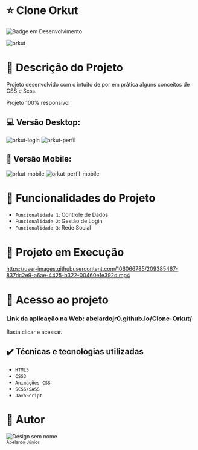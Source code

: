 # :star: Clone Orkut
![Badge em Desenvolvimento](http://img.shields.io/static/v1?label=STATUS&message=EM%20DESENVOLVIMENTO&color=GREEN&style=for-the-badge)

![orkut](https://user-images.githubusercontent.com/106066785/209383757-ba70ab39-0065-4fa6-b8c6-66441f8f749f.png)


# :door: Descrição do Projeto

Projeto desenvolvido com o intuito de por em prática alguns conceitos de CSS e Scss.


Projeto 100% responsivo!

##  :computer:  Versão Desktop:
![orkut-login](https://user-images.githubusercontent.com/106066785/209384555-76732403-3b88-436a-81aa-b8341c2e2680.png)
![orkut-perfil](https://user-images.githubusercontent.com/106066785/209384565-4214bf6c-7607-4b00-8943-b75633126015.png)


## :iphone: Versão Mobile:
![orkut-mobile](https://user-images.githubusercontent.com/106066785/209384588-2604f47a-d60c-41cb-84ea-6104ca075114.png)
![orkut-perfil-mobile](https://user-images.githubusercontent.com/106066785/209384594-ac4d834a-3523-44a0-beed-5e5cdfb3e5f6.png)


# :hammer: Funcionalidades do Projeto

- `Funcionalidade 1`: Controle de Dados
- `Funcionalidade 2`: Gestão de Login
- `Funcionalidade 3`: Rede Social

# :pushpin: Projeto em Execução

https://user-images.githubusercontent.com/106066785/209385467-837dc2e9-a6ae-4425-b322-00460e1e392d.mp4


# 📁 Acesso ao projeto

### Link da aplicação na Web: abelardojr0.github.io/Clone-Orkut/

Basta clicar e acessar.

## ✔️ Técnicas e tecnologias utilizadas

- ``HTML5``
- ``CSS3``
- ``Animações CSS``
- ``SCSS/SASS``
- ``JavaScript``

# :boy: Autor
![Design sem nome](https://user-images.githubusercontent.com/106066785/209356927-d0162605-f53a-4d25-badc-7504c22785ef.png)
[<br><sub>Abelardo Júnior</sub>](https://www.linkedin.com/in/abelardo-junior/) 

